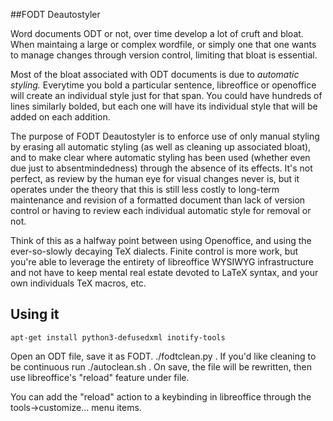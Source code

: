 ##FODT Deautostyler

Word documents ODT or not, over time develop a lot of cruft and bloat. When maintaing a large or complex wordfile, or simply one that one wants to manage changes through version control, limiting that bloat is essential. 

Most of the bloat associated with ODT documents is due to *automatic styling.* Everytime you bold a particular sentence, libreoffice or openoffice will create an individual style just for that span. You could have hundreds of lines similarly bolded, but each one will have its individual style that will be added on each addition.

The purpose of FODT Deautostyler is to enforce use of only manual styling by erasing all automatic styling (as well as cleaning up associated bloat), and to make clear where automatic styling has been used (whether even due just to absentmindedness) through the absence of its effects. It's not perfect, as review by the human eye for visual changes never is, but it operates under the theory that this is still less costly to long-term maintenance and revision of a formatted document than lack of version control or having to review each individual automatic style for removal or not.

Think of this as a halfway point between using Openoffice, and using the ever-so-slowly decaying TeX dialects. Finite control is more work, but you're able to leverage the entirety of libreoffice WYSIWYG infrastructure and not have to keep mental real estate devoted to LaTeX syntax, and your own individuals TeX macros, etc.

## Using it

```apt-get install python3-defusedxml inotify-tools```

Open an ODT file, save it as FODT. ./fodtclean.py <your file here>. If you'd like cleaning to be continuous run ./autoclean.sh <your file here>. On save, the file will be rewritten, then use libreoffice's "reload" feature under file.

You can add the "reload" action to a keybinding in libreoffice through the tools->customize... menu items.